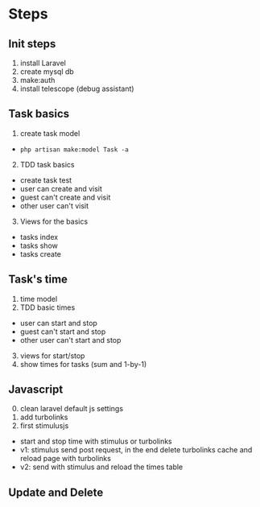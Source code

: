 # Steps

## Init steps
1. install Laravel
2. create mysql db
3. make:auth
4. install telescope (debug assistant)

## Task basics
1. create task model
  - `php artisan make:model Task -a`
2. TDD task basics
  - create task test
  - user can create and visit
  - guest can't create and visit
  - other user can't visit
3. Views for the basics
  - tasks index
  - tasks show
  - tasks create

## Task's time
1. time model
2. TDD basic times
  - user can start and stop
  - guest can't start and stop
  - other user can't start and stop
3. views for start/stop
4. show times for tasks (sum and 1-by-1)

## Javascript
0. clean laravel default js settings
1. add turbolinks
2. first stimulusjs
  - start and stop time with stimulus or turbolinks
  - v1: stimulus send post request, in the end delete turbolinks cache and reload page with turbolinks
  - v2: send with stimulus and reload the times table

## Update and Delete
